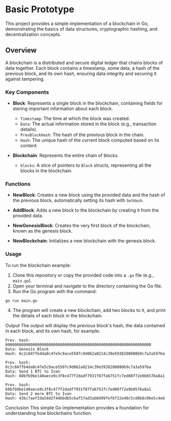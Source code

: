 # Basic Prototype

This project provides a simple implementation of a blockchain in Go, demonstrating the basics of data structures, cryptographic hashing, and decentralization concepts. 

## Overview

A blockchain is a distributed and secure digital ledger that chains blocks of data together. Each block contains a timestamp, some data, a hash of the previous block, and its own hash, ensuring data integrity and securing it against tampering.

### Key Components

- **Block**: Represents a single block in the blockchain, containing fields for storing important information about each block.
  - `Timestamp`: The time at which the block was created.
  - `Data`: The actual information stored in the block (e.g., transaction details).
  - `PrevBlockHash`: The hash of the previous block in the chain.
  - `Hash`: The unique hash of the current block computed based on its content.

- **Blockchain**: Represents the entire chain of blocks.
  - `blocks`: A slice of pointers to `Block` structs, representing all the blocks in the blockchain.

### Functions

- **NewBlock**: Creates a new block using the provided data and the hash of the previous block, automatically setting its hash with `SetHash`.

- **AddBlock**: Adds a new block to the blockchain by creating it from the provided data.

- **NewGenesisBlock**: Creates the very first block of the blockchain, known as the genesis block.

- **NewBlockchain**: Initializes a new blockchain with the genesis block.

### Usage

To run the blockchain example:

1. Clone this repository or copy the provided code into a `.go` file (e.g., `main.go`).
2. Open your terminal and navigate to the directory containing the Go file.
3. Run the Go program with the command:
```
go run main.go
```

4. The program will create a new blockchain, add two blocks to it, and print the details of each block in the blockchain.   

Output
The output will display the previous block's hash, the data contained in each block, and its own hash, for example:
```
Prev. hash: 0000000000000000000000000000000000000000000000000000000000000000
Data: Genesis Block
Hash: 6c2c84ffb4da0c47e5c9ace5507c9d062a0214c39e5938280080b9c7a3a5976a

Prev. hash: 6c2c84ffb4da0c47e5c9ace5507c9d062a0214c39e5938280080b9c7a3a5976a
Data: Send 1 BTC to Ivan
Hash: 68bfb9be140aece9c3f8c477f2dadf7931f87fa6751fc7ed08f72e9b8576a8a1

Prev. hash: 68bfb9be140aece9c3f8c477f2dadf7931f87fa6751fc7ed08f72e9b8576a8a1
Data: Send 2 more BTC to Ivan
Hash: 43bc7aef2da54d2f44bbdb5c6af57ad3ab0d99fefbf22e48c5cd8b8c06e5c4eb

```

Conclusion
This simple Go implementation provides a foundation for understanding how blockchains function. 